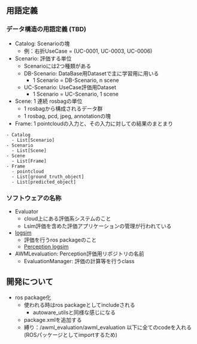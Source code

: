 ## 用語定義

### データ構造の用語定義 (TBD)

- Catalog: Scenarioの塊
  - 例：右折UseCase = (UC-0001, UC-0003, UC-0006)
- Scenario: 評価する単位
  - Scenarioには2つ種類がある
  - DB-Scenario: DataBase用Datasetで主に学習用に用いる
    - 1 Scenario = DB-Scenario, n scene
  - UC-Scenario: UseCase評価用Dataset
    - 1 Scenario = UC-Scenario, 1 scene
- Scene: 1 連続 rosbagの単位
  - 1 rosbagから構成されるデータ群
  - 1 rosbag, pcd, jpeg, annotationの塊
- Frame: 1 pointcloudの入力と、その入力に対しての結果のまとまり

```
- Catalog
  - List[Scenario]
- Scenario
  - List[Scene]
- Scene
  - List[Frame]
- Frame
  - pointcloud
  - List[ground_truth_object]
  - List[predicted_object]
```

### ソフトウェアの名称

- Evaluator
  - cloud上にある評価系システムのこと
  - Lsim評価を含めた評価アプリケーションの管理が行われている
- [logsim](https://github.com/tier4/logsim)
  - 評価を行うros packageのこと
  - [Perception logsim](https://github.com/tier4/logsim/blob/ros2/logsim/scripts/perception_evaluator_node.py)
- AWMLevaluation: Perception評価用リポジトリの名前
  - EvaluationManager: 評価の計算等を行うclass

## 開発について

- ros package化
  - 使われる時はros packageとしてincludeされる
    - autoware_utilsと同様な感じになる
  - package.xmlを追加する
  - 縛り：/awml_evaluation/awml_evaluation 以下に全てのcodeを入れる(ROSパッケージとしてimportするため)
